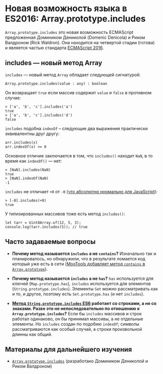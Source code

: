 # Новая возможность языка в ES2016: Array.prototype.includes

`Array.prototype.includes` это новая возможность ECMAScript предложенная 
Домиником Дениколой (Domenic Denicola) и Риком Валдроном (Rick Waldron). 
Она находится на четвертой стадии (готова) и является частью 
стандарта [ECMAScript 2016][1].


## includes — новый метод Array
 
`includes` — новый метод `Array` обладает следующей сигнатурой:

    Array.prototype.includes(value : any) : boolean

Он возвращает `true` если массив содержит `value` и `false` в противном случае:

    > ['a', 'b', 'c'].includes('a')
    true
    > ['a', 'b', 'c'].includes('d')
    false
    
`includes` подобна `indexOf` – следующие два выражения практически 
эквивалентны друг другу:

    arr.includes(x)
    arr.indexOf(x) >= 0

Основное отличие заключается в том, что `includes()` находит `NaN`, 
в то время как `indexOf()` — нет:

    > [NaN].includes(NaN)
    true
    > [NaN].indexOf(NaN)
    -1

`includes` не отличает `+0` от `-0` ([что абсолютно нормально для JavaScript][2]):

    > [-0].includes(+0)
    true

У типизированных массивов тоже есть метод `includes()`:

    let tarr = Uint8Array.of(12, 5, 3);
    console.log(tarr.includes(5)); // true
    

## Часто задаваемые вопросы

* **Почему метод называется `includes` а не `contains`?**
  Изначально так и планировалось, но обнаружили, что в результате ломается код
  который уже есть в сети ([MooTools добавляет метод `contains` в `Array.prototype`][3]).

* **Почему метод называется `includes` а не `has`?**
  `has` используется для ключей (`Map.prototype.has`), `includes` используется
  для элементов (`String.prototype.includes`). Элементы `Set` можно рассматривать
  как и то, и другое, поэтому есть `Set.prototype.has` (и нет `includes`).

*  **[Метод `String.prototype.includes` ES6][4] работает со строками, а не со знаками. 
   Разве это не непоследовательно по отношению к `Array.prototype.includes`?**
   Если бы `includes` массивов и строк работал одинаково, он бы принимал массивы, 
   а не отдельные элементы. Но `includes` создан по подобию `indexOf`; символы
   рассматриваются как особый случай, а строки произвольной длинны как общий.


## Материалы для дальнейшего изучения

*   [`Array.prototype.includes`][5] (разработано Домиником Дениколой и Риком Валдроном)


[1]: http://www.2ality.com/2016/01/ecmascript-2016.html
[2]: http://speakingjs.com/es5/ch11.html#two_zeros
[3]: https://esdiscuss.org/topic/having-a-non-enumerable-array-prototype-contains-may-not-be-web-compatible
[4]: http://exploringjs.com/es6/ch_strings.html#_checking-for-containment-and-repeating-strings
[5]: https://github.com/tc39/Array.prototype.includes/
